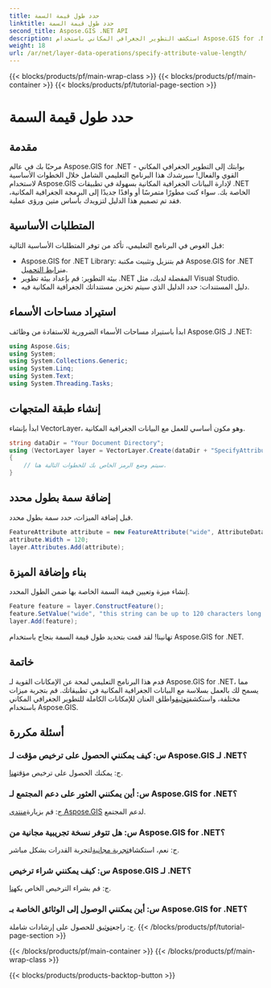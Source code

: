 ```yaml
---
title: حدد طول قيمة السمة
linktitle: حدد طول قيمة السمة
second_title: Aspose.GIS .NET API
description: استكشف التطوير الجغرافي المكاني باستخدام Aspose.GIS for .NET. يمكنك إدارة البيانات المكانية ومعالجتها بسهولة في تطبيقات .NET الخاصة بك.
weight: 18
url: /ar/net/layer-data-operations/specify-attribute-value-length/
---
```


{{< blocks/products/pf/main-wrap-class >}}
{{< blocks/products/pf/main-container >}}
{{< blocks/products/pf/tutorial-page-section >}}

# حدد طول قيمة السمة

## مقدمة
مرحبًا بك في عالم Aspose.GIS for .NET - بوابتك إلى التطوير الجغرافي المكاني القوي والفعال! سيرشدك هذا البرنامج التعليمي الشامل خلال الخطوات الأساسية لاستخدام Aspose.GIS لإدارة البيانات الجغرافية المكانية بسهولة في تطبيقات .NET الخاصة بك. سواء كنت مطورًا متمرسًا أو وافدًا جديدًا إلى البرمجة الجغرافية المكانية، فقد تم تصميم هذا الدليل لتزويدك بأساس متين ورؤى عملية.
## المتطلبات الأساسية
قبل الغوص في البرنامج التعليمي، تأكد من توفر المتطلبات الأساسية التالية:
-  Aspose.GIS for .NET Library: قم بتنزيل وتثبيت مكتبة Aspose.GIS for .NET من[رابط التحميل](https://releases.aspose.com/gis/net/).
- بيئة التطوير: قم بإعداد بيئة تطوير .NET المفضلة لديك، مثل Visual Studio.
- دليل المستندات: حدد الدليل الذي سيتم تخزين مستنداتك الجغرافية المكانية فيه.
## استيراد مساحات الأسماء
ابدأ باستيراد مساحات الأسماء الضرورية للاستفادة من وظائف Aspose.GIS لـ .NET:
```csharp
using Aspose.Gis;
using System;
using System.Collections.Generic;
using System.Linq;
using System.Text;
using System.Threading.Tasks;
```
## إنشاء طبقة المتجهات
ابدأ بإنشاء VectorLayer، وهو مكون أساسي للعمل مع البيانات الجغرافية المكانية.
```csharp
string dataDir = "Your Document Directory";
using (VectorLayer layer = VectorLayer.Create(dataDir + "SpecifyAttributeValueLength_out.shp", Drivers.Shapefile))
{
    // سيتم وضع الرمز الخاص بك للخطوات التالية هنا.
}
```
## إضافة سمة بطول محدد
قبل إضافة الميزات، حدد سمة بطول محدد.
```csharp
FeatureAttribute attribute = new FeatureAttribute("wide", AttributeDataType.String);
attribute.Width = 120;
layer.Attributes.Add(attribute);
```
## بناء وإضافة الميزة
إنشاء ميزة وتعيين قيمة السمة الخاصة بها ضمن الطول المحدد.
```csharp
Feature feature = layer.ConstructFeature();
feature.SetValue("wide", "this string can be up to 120 characters long now.");
layer.Add(feature);
```
تهانينا! لقد قمت بتحديد طول قيمة السمة بنجاح باستخدام Aspose.GIS for .NET.
## خاتمة
 قدم هذا البرنامج التعليمي لمحة عن الإمكانات القوية لـ Aspose.GIS for .NET، مما يسمح لك بالعمل بسلاسة مع البيانات الجغرافية المكانية في تطبيقاتك. قم بتجربة ميزات مختلفة، واستكشف[توثيق](https://reference.aspose.com/gis/net/)واطلق العنان للإمكانات الكاملة للتطوير الجغرافي المكاني باستخدام Aspose.GIS.
## أسئلة مكررة
### س: كيف يمكنني الحصول على ترخيص مؤقت لـ Aspose.GIS لـ .NET؟
 ج: يمكنك الحصول على ترخيص مؤقت[هنا](https://purchase.aspose.com/temporary-license/).
### س: أين يمكنني العثور على دعم المجتمع لـ Aspose.GIS for .NET؟
 ج: قم بزيارة[منتدى Aspose.GIS](https://forum.aspose.com/c/gis/33) لدعم المجتمع.
### س: هل تتوفر نسخة تجريبية مجانية من Aspose.GIS for .NET؟
 ج: نعم، استكشاف[تجربة مجانية](https://releases.aspose.com/)لتجربة القدرات بشكل مباشر.
### س: كيف يمكنني شراء ترخيص Aspose.GIS لـ .NET؟
 ج: قم بشراء الترخيص الخاص بك[هنا](https://purchase.aspose.com/buy).
### س: أين يمكنني الوصول إلى الوثائق الخاصة بـ Aspose.GIS for .NET؟
 ج: راجع[توثيق](https://reference.aspose.com/gis/net/) للحصول على إرشادات شاملة.
{{< /blocks/products/pf/tutorial-page-section >}}

{{< /blocks/products/pf/main-container >}}
{{< /blocks/products/pf/main-wrap-class >}}

{{< blocks/products/products-backtop-button >}}
